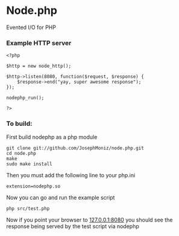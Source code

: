 Node.php
========
Evented I/O for PHP

### Example HTTP server
    <?php
    
    $http = new node_http();
    
    $http->listen(8080, function($request, $response) {
        $response->end("yay, super awesome response");
    });
    
    nodephp_run();
    
    ?>

### To build:
First build nodephp as a php module

    git clone git://github.com/JosephMoniz/node.php.git
    cd node.php
    make
    sudo make install
    
Then you must add the following line to your php.ini

    extension=nodephp.so

Now you can go and run the example script

    php src/test.php

Now if you point your browser to [127.0.0.1:8080](http://127.0.0.1:8080) you 
should see the response being served by the test script via nodephp